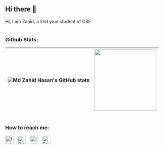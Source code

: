 ## Hi there 👋
Hi, I am Zahid, a 2nd year student of CSE
#

### Github Stats:

| <a><img align="center" src="https://github-readme-stats.vercel.app/api?username=zahid-ctrl&theme=nightowl&show_icons=true" alt="Md Zahid Hasan's GitHub stats" /></a> | <a><img height=195 align="center" src="https://github-readme-stats.vercel.app/api/top-langs?username=zahid-ctrl&layout=compact&langs_count=8&card_width=320&theme=nightowl" /></a> |
| ------------- | ------------- |

#
### How to reach me:
<a href="https://www.linkedin.com/in/md-zahid-hasan-2586972a8" target="_blank" rel="noopener noreferrer">
    <img align="left" alt="linkedin" width="26px" src="https://skillicons.dev/icons?i=linkedin" style="padding-right:10px;" />
</a>
<a href="https://discord.com/channels/@ha.san15" target="_blank" rel="noopener noreferrer">
    <img align="left" alt="Discord" width="26px" src="https://skillicons.dev/icons?i=discord" style="padding-right:10px;" />
</a>
<a href="https://www.instagram.com/za.hid_19/" target="_blank" rel="noopener noreferrer">
    <img align="left" alt="instagram" width="26px" src="https://skillicons.dev/icons?i=instagram" style="padding-right:10px;" />
</a>
<a href="https://www.facebook.com/zahidhasan.zahid123" target="_blank" rel="noopener noreferrer">
  <img align="left" alt="Facebook" width="26px" src="https://cdn.jsdelivr.net/npm/simple-icons@v9/icons/facebook.svg" style="padding-right:10px;"/>
</a>


